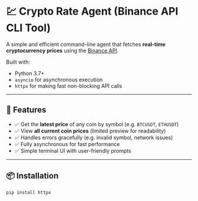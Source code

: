 # 💹 Crypto Rate Agent (Binance API CLI Tool)

A simple and efficient command-line agent that fetches **real-time cryptocurrency prices** using the [Binance API](https://binance-docs.github.io/apidocs/spot/en/#24hr-ticker-price-change-statistics).

Built with:
- Python 3.7+
- `asyncio` for asynchronous execution
- `httpx` for making fast non-blocking API calls

---

## 🚀 Features

- ✅ Get the **latest price** of any coin by symbol (e.g. `BTCUSDT`, `ETHUSDT`)
- ✅ View **all current coin prices** (limited preview for readability)
- ✅ Handles errors gracefully (e.g. invalid symbol, network issues)
- ✅ Fully asynchronous for fast performance
- ✅ Simple terminal UI with user-friendly prompts

---

## 📦 Installation

```
pip install httpx